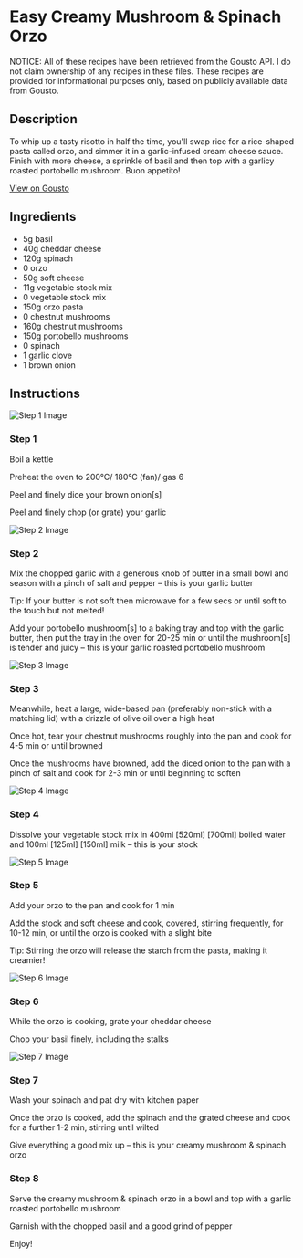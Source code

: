 # Easy Creamy Mushroom & Spinach Orzo

NOTICE: All of these recipes have been retrieved from the Gousto API. I do not claim ownership of any recipes in these files. These recipes are provided for informational purposes only, based on publicly available data from Gousto.

## Description

To whip up a tasty risotto in half the time, you'll swap rice for a rice-shaped pasta called orzo, and simmer it in a garlic-infused cream cheese sauce. Finish with more cheese, a sprinkle of basil and then top with a garlicy roasted portobello mushroom. Buon appetito!

[View on Gousto](https://www.gousto.co.uk/recipes/cookbook/easy-creamy-mushroom-spinach-orzo)

## Ingredients

- 5g basil
- 40g cheddar cheese
- 120g spinach
- 0 orzo
- 50g soft cheese
- 11g vegetable stock mix
- 0 vegetable stock mix
- 150g orzo pasta
- 0 chestnut mushrooms
- 160g chestnut mushrooms
- 150g portobello mushrooms
- 0 spinach
- 1 garlic clove
- 1 brown onion

## Instructions

![Step 1 Image](https://production-media.gousto.co.uk/cms/recipe-step-image/Step-1-1678194893960-x200.jpg)

### Step 1

Boil a kettle

Preheat the oven to 200°C/ 180°C (fan)/ gas 6

Peel and finely dice your brown onion[s]

Peel and finely chop (or grate) your garlic

![Step 2 Image](https://production-media.gousto.co.uk/cms/recipe-step-image/Step-2-1678194898976-x200.jpg)

### Step 2

Mix the chopped garlic with a generous knob of butter in a small bowl and season with a pinch of salt and pepper – this is your garlic butter

Tip: If your butter is not soft then microwave for a few secs or until soft to the touch but not melted!

Add your portobello mushroom[s] to a baking tray and top with the garlic butter, then put the tray in the oven for 20-25 min or until the mushroom[s] is tender and juicy – this is your garlic roasted portobello mushroom

![Step 3 Image](https://production-media.gousto.co.uk/cms/recipe-step-image/Step-3-1678194907418-x200.jpg)

### Step 3

Meanwhile, heat a large, wide-based pan (preferably non-stick with a matching lid) with a drizzle of olive oil over a high heat

Once hot, tear your chestnut mushrooms roughly into the pan and cook for 4-5 min or until browned

Once the mushrooms have browned, add the diced onion to the pan with a pinch of salt and cook for 2-3 min or until beginning to soften

![Step 4 Image](https://production-media.gousto.co.uk/cms/recipe-step-image/Step-4-1678194915630-x200.jpg)

### Step 4

Dissolve your vegetable stock mix in 400ml <span class="text-purple">[520ml]</span> <span class="text-danger">[700ml]</span> boiled water and 100ml <span class="text-purple">[125ml]</span> <span class="text-danger">[150ml]</span> milk – this is your stock

![Step 5 Image](https://production-media.gousto.co.uk/cms/recipe-step-image/Step-5-1678194924032-x200.jpg)

### Step 5

Add your orzo to the pan and cook for 1 min

Add the stock and soft cheese and cook, covered, stirring frequently, for 10-12 min, or until the orzo is cooked with a slight bite

Tip: Stirring the orzo will release the starch from the pasta, making it creamier!

![Step 6 Image](https://production-media.gousto.co.uk/cms/recipe-step-image/Step-6-1678194931515-x200.jpg)

### Step 6

While the orzo is cooking, grate your cheddar cheese

Chop your basil finely, including the stalks

![Step 7 Image](https://production-media.gousto.co.uk/cms/recipe-step-image/Step-7-1678194940588-x200.jpg)

### Step 7

Wash your spinach and pat dry with kitchen paper

Once the orzo is cooked, add the spinach and the grated cheese and cook for a further 1-2 min, stirring until wilted

Give everything a good mix up – this is your creamy mushroom & spinach orzo

### Step 8

Serve the creamy mushroom & spinach orzo in a bowl and top with a garlic roasted portobello mushroom

Garnish with the chopped basil and a good grind of pepper

Enjoy!

